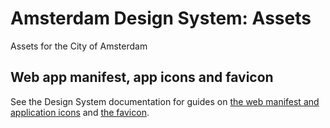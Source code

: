<!-- @license CC0-1.0 -->

# Amsterdam Design System: Assets

Assets for the City of Amsterdam

## Web app manifest, app icons and favicon

See the Design System documentation for guides on [the web manifest and application icons](https://designsystem.amsterdam/?path=/docs/docs-developer-guide-web-app--docs)
and [the favicon](https://designsystem.amsterdam/?path=/docs/brand-assets-favicon--docs).
